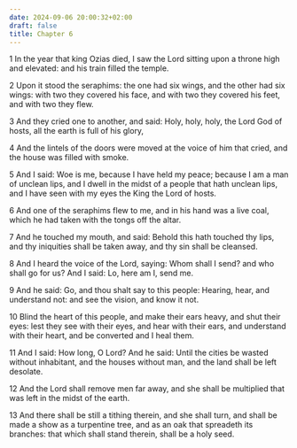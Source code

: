 ```yaml
---
date: 2024-09-06 20:00:32+02:00
draft: false
title: Chapter 6
---
```




1 In the year that king Ozias died, I saw the Lord sitting upon a throne high and elevated: and his train filled the temple.

2 Upon it stood the seraphims: the one had six wings, and the other had six wings: with two they covered his face, and with two they covered his feet, and with two they flew.

3 And they cried one to another, and said: Holy, holy, holy, the Lord God of hosts, all the earth is full of his glory,

4 And the lintels of the doors were moved at the voice of him that cried, and the house was filled with smoke.

5 And I said: Woe is me, because I have held my peace; because I am a man of unclean lips, and I dwell in the midst of a people that hath unclean lips, and I have seen with my eyes the King the Lord of hosts.

6 And one of the seraphims flew to me, and in his hand was a live coal, which he had taken with the tongs off the altar.

7 And he touched my mouth, and said: Behold this hath touched thy lips, and thy iniquities shall be taken away, and thy sin shall be cleansed.

8 And I heard the voice of the Lord, saying: Whom shall I send? and who shall go for us? And I said: Lo, here am I, send me.

9 And he said: Go, and thou shalt say to this people: Hearing, hear, and understand not: and see the vision, and know it not.

10 Blind the heart of this people, and make their ears heavy, and shut their eyes: lest they see with their eyes, and hear with their ears, and understand with their heart, and be converted and I heal them.

11 And I said: How long, O Lord? And he said: Until the cities be wasted without inhabitant, and the houses without man, and the land shall be left desolate.

12 And the Lord shall remove men far away, and she shall be multiplied that was left in the midst of the earth.

13 And there shall be still a tithing therein, and she shall turn, and shall be made a show as a turpentine tree, and as an oak that spreadeth its branches: that which shall stand therein, shall be a holy seed.

